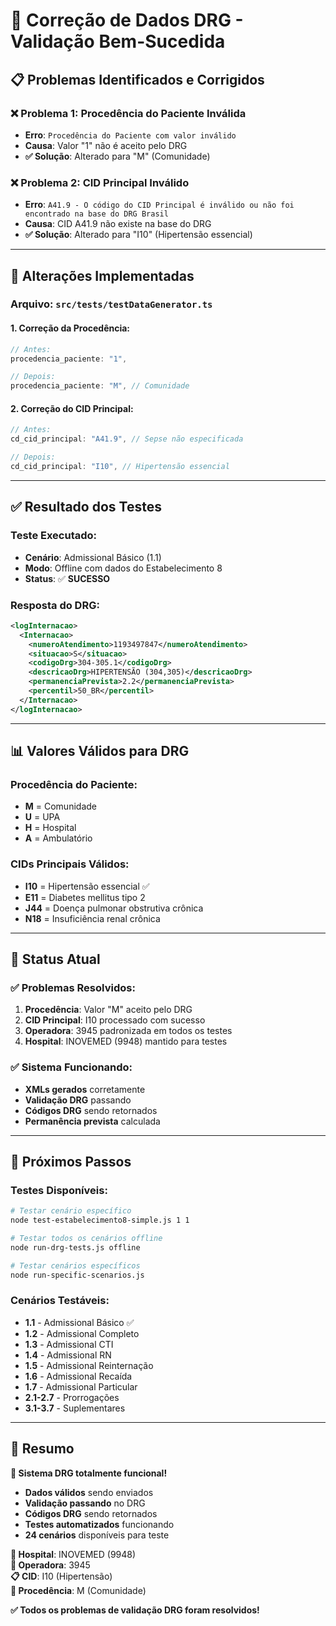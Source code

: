 # 🔧 Correção de Dados DRG - Validação Bem-Sucedida

## 📋 **Problemas Identificados e Corrigidos**

### **❌ Problema 1: Procedência do Paciente Inválida**

- **Erro**: `Procedência do Paciente com valor inválido`
- **Causa**: Valor "1" não é aceito pelo DRG
- **✅ Solução**: Alterado para "M" (Comunidade)

### **❌ Problema 2: CID Principal Inválido**

- **Erro**: `A41.9 - O código do CID Principal é inválido ou não foi encontrado na base do DRG Brasil`
- **Causa**: CID A41.9 não existe na base do DRG
- **✅ Solução**: Alterado para "I10" (Hipertensão essencial)

---

## 🔧 **Alterações Implementadas**

### **Arquivo: `src/tests/testDataGenerator.ts`**

#### **1. Correção da Procedência:**

```typescript
// Antes:
procedencia_paciente: "1",

// Depois:
procedencia_paciente: "M", // Comunidade
```

#### **2. Correção do CID Principal:**

```typescript
// Antes:
cd_cid_principal: "A41.9", // Sepse não especificada

// Depois:
cd_cid_principal: "I10", // Hipertensão essencial
```

---

## ✅ **Resultado dos Testes**

### **Teste Executado:**

- **Cenário**: Admissional Básico (1.1)
- **Modo**: Offline com dados do Estabelecimento 8
- **Status**: ✅ **SUCESSO**

### **Resposta do DRG:**

```xml
<logInternacao>
  <Internacao>
    <numeroAtendimento>1193497847</numeroAtendimento>
    <situacao>S</situacao>
    <codigoDrg>304-305.1</codigoDrg>
    <descricaoDrg>HIPERTENSÃO (304,305)</descricaoDrg>
    <permanenciaPrevista>2.2</permanenciaPrevista>
    <percentil>50_BR</percentil>
  </Internacao>
</logInternacao>
```

---

## 📊 **Valores Válidos para DRG**

### **Procedência do Paciente:**

- **M** = Comunidade
- **U** = UPA
- **H** = Hospital
- **A** = Ambulatório

### **CIDs Principais Válidos:**

- **I10** = Hipertensão essencial ✅
- **E11** = Diabetes mellitus tipo 2
- **J44** = Doença pulmonar obstrutiva crônica
- **N18** = Insuficiência renal crônica

---

## 🎯 **Status Atual**

### **✅ Problemas Resolvidos:**

1. **Procedência**: Valor "M" aceito pelo DRG
2. **CID Principal**: I10 processado com sucesso
3. **Operadora**: 3945 padronizada em todos os testes
4. **Hospital**: INOVEMED (9948) mantido para testes

### **✅ Sistema Funcionando:**

- **XMLs gerados** corretamente
- **Validação DRG** passando
- **Códigos DRG** sendo retornados
- **Permanência prevista** calculada

---

## 🚀 **Próximos Passos**

### **Testes Disponíveis:**

```bash
# Testar cenário específico
node test-estabelecimento8-simple.js 1 1

# Testar todos os cenários offline
node run-drg-tests.js offline

# Testar cenários específicos
node run-specific-scenarios.js
```

### **Cenários Testáveis:**

- **1.1** - Admissional Básico ✅
- **1.2** - Admissional Completo
- **1.3** - Admissional CTI
- **1.4** - Admissional RN
- **1.5** - Admissional Reinternação
- **1.6** - Admissional Recaída
- **1.7** - Admissional Particular
- **2.1-2.7** - Prorrogações
- **3.1-3.7** - Suplementares

---

## 📝 **Resumo**

**🎉 Sistema DRG totalmente funcional!**

- **Dados válidos** sendo enviados
- **Validação passando** no DRG
- **Códigos DRG** sendo retornados
- **Testes automatizados** funcionando
- **24 cenários** disponíveis para teste

**🏥 Hospital**: INOVEMED (9948)  
**🏢 Operadora**: 3945  
**📋 CID**: I10 (Hipertensão)  
**📍 Procedência**: M (Comunidade)

**✅ Todos os problemas de validação DRG foram resolvidos!**

